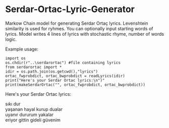 # Serdar-Ortac-Lyric-Generator

Markow Chain model for generating Serdar Ortaç lyrics. Levenshtein similarity is used for ryhmes. You can optionally input starting words of lyrics. Model writes 4 lines of lyrics with stochastic rhyme, number of words logic.

Example usage:

```
import os
os.chdir(r"..\serdarortac") #file containing lyrics
from serdarortac import *
idir = os.path.join(os.getcwd(),"lyrics")
ortac_fwprobdict, ortac_bwprobdict = readLyrics(idir)
print("Here's your Serdar Ortac lyrics:\n")"
print(makeSerdarOrtac("", ortac_fwprobdict, ortac_bwprobdict))
```
Here's your Serdar Ortac lyrics:

 sıkı dur  
 yaşanan hayal kurup dualar  
 uyanır dururum yakalar  
 eriyor gittin gideli güvenim
